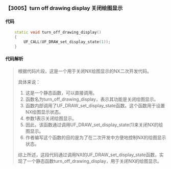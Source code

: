 ### 【3005】turn off drawing display 关闭绘图显示

#### 代码

```cpp
    static void turn_off_drawing_display()  
    {  
        UF_CALL(UF_DRAW_set_display_state(1));  
    }

```

#### 代码解析

> 根据代码片段，这是一个用于关闭NX绘图显示的NX二次开发代码。
>
> 具体来说：
>
> 1. 这是一个静态函数，可以直接调用。
> 2. 函数名为turn_off_drawing_display，表示其功能是关闭绘图显示。
> 3. 函数内部调用了UF_DRAW_set_display_state函数。这个函数用于设置NX绘图显示状态。
> 4. 参数1表示关闭绘图显示。
> 5. 因此，该函数通过调用UF_DRAW_set_display_state(1)来关闭NX的绘图显示。
> 6. 作者编写这个函数的目的是为了在二次开发中方便地控制NX的绘图显示状态。
>
> 综上所述，这段代码通过调用NX的UF_DRAW_set_display_state函数，实现了一个静态函数turn_off_drawing_display，用于关闭NX的绘图显示。
>
